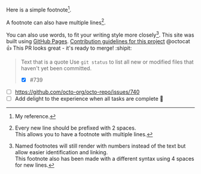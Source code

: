 
Here is a simple footnote[^1].

A footnote can also have multiple lines[^2].  

You can also use words, to fit your writing style more closely[^note].
This site was built using [GitHub Pages](https://pages.github.com/).
[Contribution guidelines for this project](docs/CONTRIBUTING.md)
@octocat :+1: This PR looks great - it's ready to merge! :shipit:

> Text that is a quote
> Use `git status` to list all new or modified files that haven't yet been committed.
> - [x] #739
- [ ] https://github.com/octo-org/octo-repo/issues/740
- [ ] Add delight to the experience when all tasks are complete :tada:
[^1]: My reference.
[^2]: Every new line should be prefixed with 2 spaces.  
  This allows you to have a footnote with multiple lines.
[^note]:
    Named footnotes will still render with numbers instead of the text but allow easier identification and linking.  
    This footnote also has been made with a different syntax using 4 spaces for new lines.
